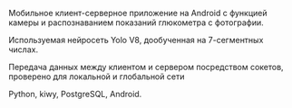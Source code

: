 Мобильное клиент-серверное приложение на Android с функцией камеры и распознаванием показаний глюкометра с фотографии. 

Используемая нейросеть Yolo V8, дообученная на 7-сегментных числах.

Передача данных между клиентом и сервером посредством сокетов, проверено для локальной и глобальной сети

Python, kiwy, PostgreSQL, Android.
